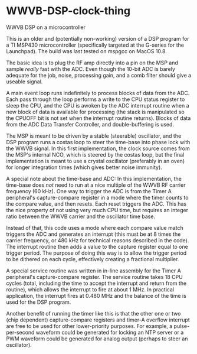 # WWVB-DSP-clock-thing
WWVB DSP on a microcontroller

This is an older and (potentially non-working) version of a DSP program for a TI MSP430 microcontroller (specifically targeted at the G-series for the Launchpad).  The build was last tested on mspgcc on MacOS 10.8.

The basic idea is to plug the RF amp directly into a pin on the MSP and sample *really* fast with the ADC.  Even though the 10-bit ADC is barely adequate for the job, noise, processing gain, and a comb filter should give a useable signal.  

A main event loop runs indefinitely to process blocks of data from the ADC.  Each pass through the loop performs a write to the CPU status register to sleep the CPU, and the CPU is awoken by the ADC interrupt routine when a new block of data is available for processing (the stack is manipulated so the CPUOFF bit is not set when the interrupt routine returns).  Blocks of data from the ADC Data Transfer Controller, and double-buffering is used.

The MSP is  meant to be driven by a stable (steerable) oscillator, and the DSP program runs a costas loop to steer the time-base into phase lock with the WWVB signal.  In this first implementation, the clock source comes from the MSP's internal NCO, which is steered by the costas loop, but the final implementation is meant to use a crystal oscillator (preferably in an oven) for longer integration times (which gives better noise immunity). 

A special note about the time-base and ADC: In this implementation, the time-base does *not* need to run at a nice multiple of the WWVB RF carrier frequency (60 kHz).  One way to trigger the ADC is from the Timer A peripheral's capture-compare register in a mode where the timer counts to the compare value, and then resets.  Each reset triggers the ADC.  This has the nice property of not using very much CPU time, but requires an integer ratio between the WWVB carrier and the oscillator time base.  

Instead of that, this code uses a mode where each compare value match triggers the ADC and generates an interrupt (this must be at 8 times the carrier frequency, or 480 kHz for technical reasons described in the code).  The interrupt routine then adds a value to the capture register equal to one trigger period.  The purpose of doing this way is to allow the trigger period to be dithered on each cycle, effectively creating a fractional multiplier.

A special service routine was written in in-line assembly for the Timer A peripheral's capture-compare register.  The service routine takes 18 CPU cycles (total, including the time to accept the interrupt and return from the routine), which allows the interrupt to fire at about 1 MHz.  In practical application, the interrupt fires at 0.480 MHz and the balance of the time is used for the DSP program.

Another benefit of running the timer like this is that the other one or two (chip dependent) capture-compare registers and timer-A overflow interrupt are free to be used for other lower-priority purposes.  For example, a pulse-per-second waveform could be generated for locking an NTP server or a PWM waveform could be generated for analog output (perhaps to steer an oscillator).  

